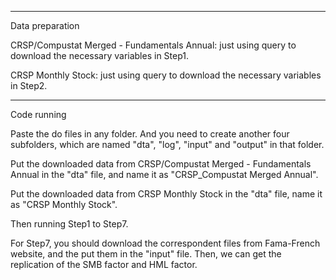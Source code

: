 
**********************************************************************************************************
Data preparation

CRSP/Compustat Merged - Fundamentals Annual: just using query to download the necessary variables in Step1.

CRSP Monthly Stock: just using query to download the necessary variables in Step2.

**********************************************************************************************************
Code running

Paste the do files in any folder. And you need to create another four subfolders, which are named "dta", "log", "input" and "output" in that folder.

Put the downloaded data from CRSP/Compustat Merged - Fundamentals Annual in the "dta" file, and name it as "CRSP_Compustat Merged Annual".

Put the downloaded data from CRSP Monthly Stock in the "dta" file, name it as "CRSP Monthly Stock".

Then running Step1 to Step7.

For Step7, you should download the correspondent files from Fama-French website, and the put them in the "input" file. 
Then, we can get the replication of the SMB factor and HML factor.
